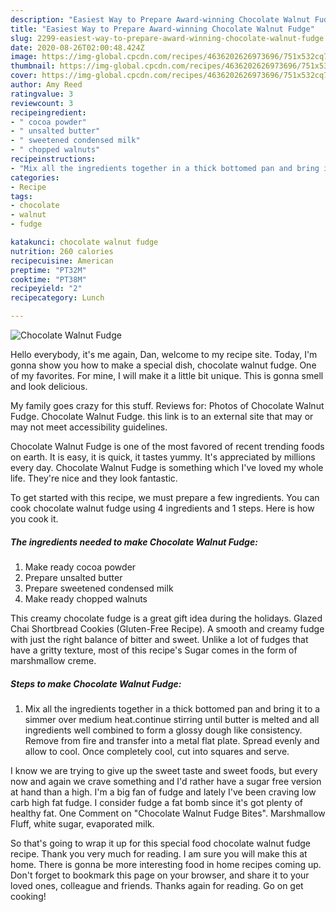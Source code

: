 ```yaml
---
description: "Easiest Way to Prepare Award-winning Chocolate Walnut Fudge"
title: "Easiest Way to Prepare Award-winning Chocolate Walnut Fudge"
slug: 2299-easiest-way-to-prepare-award-winning-chocolate-walnut-fudge
date: 2020-08-26T02:00:48.424Z
image: https://img-global.cpcdn.com/recipes/4636202626973696/751x532cq70/chocolate-walnut-fudge-recipe-main-photo.jpg
thumbnail: https://img-global.cpcdn.com/recipes/4636202626973696/751x532cq70/chocolate-walnut-fudge-recipe-main-photo.jpg
cover: https://img-global.cpcdn.com/recipes/4636202626973696/751x532cq70/chocolate-walnut-fudge-recipe-main-photo.jpg
author: Amy Reed
ratingvalue: 3
reviewcount: 3
recipeingredient:
- " cocoa powder"
- " unsalted butter"
- " sweetened condensed milk"
- " chopped walnuts"
recipeinstructions:
- "Mix all the ingredients together in a thick bottomed pan and bring it to a simmer over medium heat.continue stirring until butter is melted and all ingredients well combined to form a glossy dough like consistency. Remove from fire and transfer into a metal flat plate. Spread evenly and allow to cool. Once completely cool, cut into squares and serve."
categories:
- Recipe
tags:
- chocolate
- walnut
- fudge

katakunci: chocolate walnut fudge 
nutrition: 260 calories
recipecuisine: American
preptime: "PT32M"
cooktime: "PT38M"
recipeyield: "2"
recipecategory: Lunch

---
```



![Chocolate Walnut Fudge](https://img-global.cpcdn.com/recipes/4636202626973696/751x532cq70/chocolate-walnut-fudge-recipe-main-photo.jpg)

Hello everybody, it's me again, Dan, welcome to my recipe site. Today, I'm gonna show you how to make a special dish, chocolate walnut fudge. One of my favorites. For mine, I will make it a little bit unique. This is gonna smell and look delicious.

My family goes crazy for this stuff. Reviews for: Photos of Chocolate Walnut Fudge. Chocolate Walnut Fudge. this link is to an external site that may or may not meet accessibility guidelines.

Chocolate Walnut Fudge is one of the most favored of recent trending foods on earth. It is easy, it is quick, it tastes yummy. It's appreciated by millions every day. Chocolate Walnut Fudge is something which I've loved my whole life. They're nice and they look fantastic.


To get started with this recipe, we must prepare a few ingredients. You can cook chocolate walnut fudge using 4 ingredients and 1 steps. Here is how you cook it.

<!--inarticleads1-->

##### The ingredients needed to make Chocolate Walnut Fudge:

1. Make ready  cocoa powder
1. Prepare  unsalted butter
1. Prepare  sweetened condensed milk
1. Make ready  chopped walnuts


This creamy chocolate fudge is a great gift idea during the holidays. Glazed Chai Shortbread Cookies (Gluten-Free Recipe). A smooth and creamy fudge with just the right balance of bitter and sweet. Unlike a lot of fudges that have a gritty texture, most of this recipe&#39;s Sugar comes in the form of marshmallow creme. 

<!--inarticleads2-->

##### Steps to make Chocolate Walnut Fudge:

1. Mix all the ingredients together in a thick bottomed pan and bring it to a simmer over medium heat.continue stirring until butter is melted and all ingredients well combined to form a glossy dough like consistency. Remove from fire and transfer into a metal flat plate. Spread evenly and allow to cool. Once completely cool, cut into squares and serve.


I know we are trying to give up the sweet taste and sweet foods, but every now and again we crave something and I&#39;d rather have a sugar free version at hand than a high. I&#39;m a big fan of fudge and lately I&#39;ve been craving low carb high fat fudge. I consider fudge a fat bomb since it&#39;s got plenty of healthy fat. One Comment on &#34;Chocolate Walnut Fudge Bites&#34;. Marshmallow Fluff, white sugar, evaporated milk. 

So that's going to wrap it up for this special food chocolate walnut fudge recipe. Thank you very much for reading. I am sure you will make this at home. There is gonna be more interesting food in home recipes coming up. Don't forget to bookmark this page on your browser, and share it to your loved ones, colleague and friends. Thanks again for reading. Go on get cooking!
